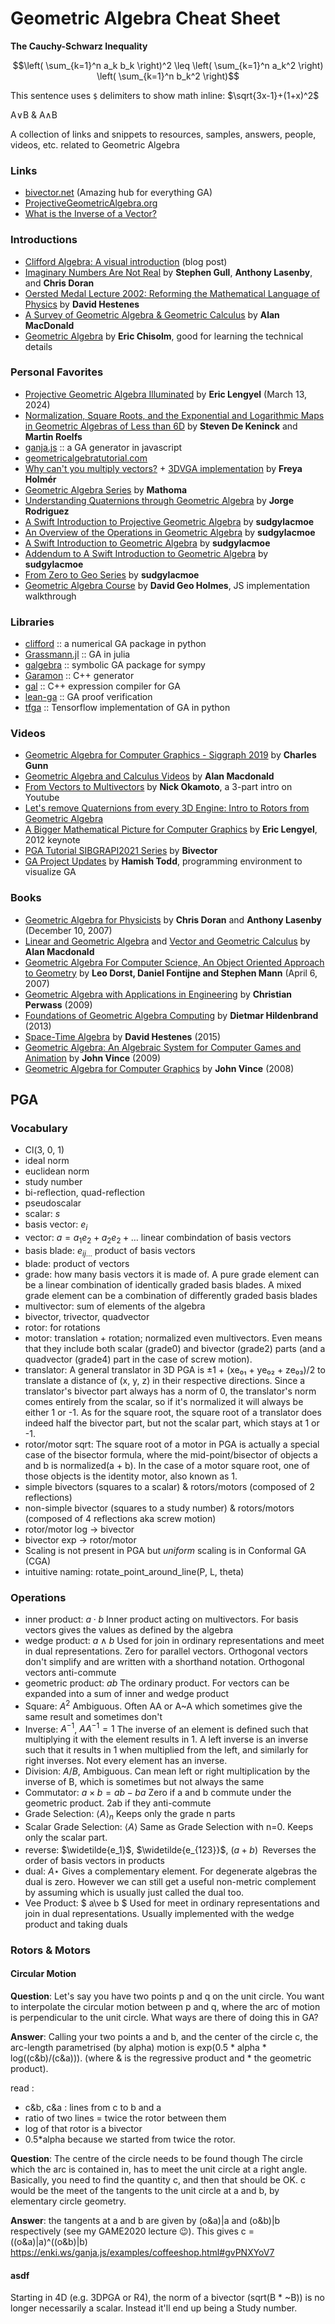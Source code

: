 # Geometric Algebra Cheat Sheet

**The Cauchy-Schwarz Inequality**
```math
\left( \sum_{k=1}^n a_k b_k \right)^2 \leq \left( \sum_{k=1}^n a_k^2 \right) \left( \sum_{k=1}^n b_k^2 \right)
```

This sentence uses `$` delimiters to show math inline: $\sqrt{3x-1}+(1+x)^2$

A∨B & A∧B

A collection of links and snippets to resources, samples, answers, people, videos, etc. related to Geometric Algebra

### Links
- [bivector.net](https://bivector.net) (Amazing hub for everything GA)
- [ProjectiveGeometricAlgebra.org](http://projectivegeometricalgebra.org)
- [What is the Inverse of a Vector?](https://mattferraro.dev/posts/geometric-algebra)

### Introductions

- [Clifford Algebra: A visual introduction](https://slehar.wordpress.com/2014/03/18/clifford-algebra-a-visual-introduction/) (blog post)
- [Imaginary Numbers Are Not Real](http://geometry.mrao.cam.ac.uk/wp-content/uploads/2015/02/ImagNumbersArentReal.pdf) by **Stephen Gull**, **Anthony Lasenby**, and **Chris Doran**
- [Oersted Medal Lecture 2002: Reforming the Mathematical Language of Physics](https://web.archive.org/web/20230615061305/http://geocalc.clas.asu.edu/pdf/OerstedMedalLecture.pdf) by **David Hestenes**
- [A Survey of Geometric Algebra & Geometric Calculus](https://web.archive.org/web/20240616081346/https://faculty.luther.edu/~macdonal/GA&GC.pdf) by **Alan MacDonald**
- [Geometric Algebra](http://arxiv.org/abs/1205.5935 "Geometric Algebra") by **Eric Chisolm**, good for learning the technical details

### Personal Favorites

- [Projective Geometric Algebra Illuminated](https://www.amazon.com/Projective-Geometric-Algebra-Illuminated-Lengyel/dp/B0CXY8C72T) by **Eric Lengyel** (March 13, 2024)
- [Normalization, Square Roots, and the Exponential and Logarithmic
 Maps in Geometric Algebras of Less than 6D](https://arxiv.org/pdf/2206.07496) by **Steven De Keninck** and **Martin Roelfs**
- [ganja.js](https://github.com/enkimute/ganja.js) :: a GA generator in javascript 
- [geometricalgebratutorial.com](https://geometricalgebratutorial.com/)
- [Why can't you multiply vectors?](https://youtu.be/htYh-Tq7ZBI?si=tidAqGYDP98O1pay) + [3DVGA implementation](https://github.com/FreyaHolmer/Mathfs/tree/master/Runtime/Geometric%20Algebra) by **Freya Holmér**
- [Geometric Algebra Series](https://www.youtube.com/playlist?list=PLpzmRsG7u_gqaTo_vEseQ7U8KFvtiJY4K) by **Mathoma**
- [Understanding Quaternions through Geometric Algebra](https://www.youtube.com/watch?v=eo2HNCTV78s) by **Jorge Rodriguez**
- [A Swift Introduction to Projective Geometric Algebra](https://youtu.be/0i3ocLhbxJ4?si=gsE9lRVdiXgqqXyA) by **sudgylacmoe**
- [An Overview of the Operations in Geometric Algebra](https://youtu.be/2AKt6adG_OI?si=jEYNRBvCQ-zznVzQ) by **sudgylacmoe**
- [A Swift Introduction to Geometric Algebra](https://www.youtube.com/watch?v=60z_hpEAtD8) by **sudgylacmoe**
- [Addendum to A Swift Introduction to Geometric Algebra](https://www.youtube.com/watch?v=0bOiy0HVMqA) by **sudgylacmoe**
- [From Zero to Geo Series](https://www.youtube.com/playlist?list=PLVuwZXwFua-0Ks3rRS4tIkswgUmDLqqRy) by **sudgylacmoe**
- [Geometric Algebra Course](https://www.youtube.com/playlist?list=PLxo3PbygE0PLdFFy_2b02JAaUsleFW8py) by **David Geo Holmes**, JS implementation walkthrough

### Libraries

- [clifford](https://github.com/pygae/clifford) :: a numerical GA package in python
- [Grassmann.jl](https://github.com/chakravala/Grassmann.jl) :: GA in julia
- [galgebra](https://github.com/pygae/galgebra) :: symbolic GA package for sympy
- [Garamon](https://github.com/vincentnozick/garamon) :: C++ generator
- [gal](https://github.com/jeremyong/gal) :: C++ expression compiler for GA
- [lean-ga](https://github.com/pygae/lean-ga) :: GA proof verification
- [tfga](https://github.com/RobinKa/tfga) :: Tensorflow implementation of GA in python

### Videos

- [Geometric Algebra for Computer Graphics - Siggraph 2019](https://www.youtube.com/watch?v=tX4H_ctggYo) by **Charles Gunn**
- [Geometric Algebra and Calculus Videos](https://www.youtube.com/channel/UCymE67THrWoeTABxzJm1wdg/videos) by **Alan Macdonald**
- [From Vectors to Multivectors](https://www.youtube.com/playlist?list=PLQ6JJNfj9jD_H3kUopCXkvvGoZqzYOzsV) by **Nick Okamoto**, a 3-part intro on Youtube
- [Let's remove Quaternions from every 3D Engine: Intro to Rotors from Geometric Algebra](https://www.youtube.com/watch?v=Idlv83CxP-8)
- [A Bigger Mathematical Picture for Computer Graphics](https://www.youtube.com/watch?v=WZApQkDBr5o) by **Eric Lengyel**, 2012 keynote
- [PGA Tutorial SIBGRAPI2021 Series](https://www.youtube.com/playlist?list=PLsSPBzvBkYjxrsTOr0KLDilkZaw7UE2Vc) by **Bivector**
- [GA Project Updates](https://www.youtube.com/playlist?list=PL9a8DfUJQcuCAJ2a1vqpk3rcPW4q_Isnz) by **Hamish Todd**, programming environment to visualize GA

### Books

- [Geometric Algebra for Physicists](http://geometry.mrao.cam.ac.uk/2007/01/geometric-algebra-for-physicists/) by **Chris Doran** and **Anthony Lasenby** (December 10, 2007)
- [Linear and Geometric Algebra](https://web.archive.org/web/20230922112801/http://www.faculty.luther.edu/~macdonal/laga/index.html) and [Vector and Geometric Calculus](https://web.archive.org/web/20230922122837/http://www.faculty.luther.edu/~macdonal/vagc/index.html) by **Alan Macdonald**
- [Geometric Algebra For Computer Science, An Object Oriented Approach to Geometry](http://www.geometricalgebra.net/) by **Leo Dorst, Daniel Fontijne and Stephen Mann** (April 6, 2007)
- [Geometric Algebra with Applications in Engineering](http://link.springer.com/book/10.1007/978-3-540-89068-3) by **Christian Perwass** (2009)
- [Foundations of Geometric Algebra Computing](http://link.springer.com/book/10.1007/978-3-642-31794-1) by **Dietmar Hildenbrand** (2013)
- [Space-Time Algebra](http://www.springer.com/us/book/9783319184128) by **David Hestenes** (2015)
- [Geometric Algebra: An Algebraic System for Computer Games and Animation](https://link.springer.com/book/10.1007/978-1-84882-379-2) by **John Vince** (2009)
- [Geometric Algebra for Computer Graphics](https://link.springer.com/book/10.1007/978-1-84628-997-2) by **John Vince** (2008)



## PGA

### Vocabulary

- Cl(3, 0, 1)
- ideal norm
- euclidean norm
- study number
- bi-reflection, quad-reflection
- pseudoscalar
- scalar: $s$
- basis vector: $e_i$
- vector: $a=a_1e_2+a_2e_2+\dots$ linear combindation of basis vectors
- basis blade: $e_{ij\dots}$ product of basis vectors
- blade: product of vectors
- grade: how many basis vectors it is made of. A pure grade element can be a linear combination of identically graded basis blades. A mixed grade element can be a combination of differently graded basis blades
- multivector: sum of elements of the algebra
- bivector, trivector, quadvector
- rotor: for rotations
- motor: translation + rotation; normalized even multivectors. Even means that they include both scalar (grade0) and bivector (grade2) parts (and a quadvector (grade4) part in the case of screw motion).
- translator: A general translator in 3D PGA is ±1 + (xe₀₁ + ye₀₂ + ze₀₃)/2 to translate a distance of (x, y, z) in their respective directions. Since a translator's bivector part always has a norm of 0, the translator's norm comes entirely from the scalar, so if it's normalized it will always be either 1 or -1. As for the square root, the square root of a translator does indeed half the bivector part, but not the scalar part, which stays at 1 or -1.
- rotor/motor sqrt: The square root of a motor in PGA is actually a special case of the bisector formula, where the mid-point/bisector of objects a and b is normalized(a + b). In the case of a motor square root, one of those objects is the identity motor, also known as 1.
- simple bivectors (squares to a scalar) & rotors/motors (composed of 2 reflections)
- non-simple bivector (squares to a study number) & rotors/motors (composed of 4 reflections aka screw motion)
- rotor/motor log -> bivector
- bivector exp -> rotor/motor
- Scaling is not present in PGA but *uniform* scaling is in Conformal GA (CGA)
- intuitive naming: rotate_point_around_line(P, L, theta)

 ### Operations

- inner product: $a \cdot b$ Inner product acting on multivectors. For basis vectors gives the values as defined by the algebra
- wedge product: $a \wedge b$ Used for join in ordinary representations and meet in dual representations. Zero for parallel vectors. Orthogonal vectors don't simplify and are written with a shorthand notation. Orthogonal vectors anti-commute
- geometric product: $ab$ The ordinary product. For vectors can be expanded into a sum of inner and wedge product
- Square: $A^2$ Ambiguous. Often AA or A~A which sometimes give the same result and sometimes don't
- Inverse: $A^{-1}$, $AA^{-1}=1$ The inverse of an element is defined such that multiplying it with the element results in 1. A left inverse is an inverse such that it results in 1 when multiplied from the left, and similarly for right inverses. Not every element has an inverse.
- Division: $A/B$, Ambiguous. Can mean left or right multiplication by the inverse of B, which is sometimes but not always the same
- Commutator: $a \times b=ab-ba$ Zero if a and b commute under the geometric product. 2ab if they anti-commute
- Grade Selection: $\langle A \rangle_n$ Keeps only the grade n parts
- Scalar Grade Selection: $\langle A \rangle$ Same as Grade Selection with n=0. Keeps only the scalar part.
- reverse: $\widetilde{e_1}$, $\widetilde{e_{123}}$, $(a+b)^~$ Reverses the order of basis vectors in products
- dual: $A\star$ Gives a complementary element. For degenerate algebras the dual is zero. However we can still get a useful non-metric complement by assuming 
 which is usually just called the dual too.
- Vee Product: $ a\vee b $ Used for meet in ordinary representations and join in dual representations. Usually implemented with the wedge product and taking duals


### Rotors & Motors

#### Circular Motion

**Question**: Let's say you have two points p and q on the unit circle. You want to interpolate the circular motion between p and q, where the arc of motion is perpendicular to the unit circle. What ways are there of doing this in GA?

**Answer**: Calling your two points a and b, and the center of the circle c, the arc-length parametrised (by alpha) motion is exp(0.5 * alpha * log((c&b)/(c&a))). (where & is the regressive product and * the geometric product). 

read : 
- c&b, c&a : lines from c to b and a
- ratio of two lines = twice the rotor between them
- log of that rotor is a bivector 
- 0.5*alpha because we started from twice the rotor.

**Question**: The centre of the circle needs to be found though
The circle which the arc is contained in, has to meet the unit circle at a right angle.
Basically, you need to find the quantity c, and then that should be OK.
c would be the meet of the tangents to the unit circle at a and b, by elementary circle geometry.

**Answer**: the tangents at a and b are given by (o&a)|a and (o&b)|b respectively (see my GAME2020 lecture 😉). This gives
c = ((o&a)|a)^((o&b)|b) 
https://enki.ws/ganja.js/examples/coffeeshop.html#gvPNXYoV7

#### asdf

Starting in 4D (e.g. 3DPGA or R4), the norm of a bivector (sqrt(B * ~B)) is no longer necessarily a scalar. Instead it'll end up being a Study number.
